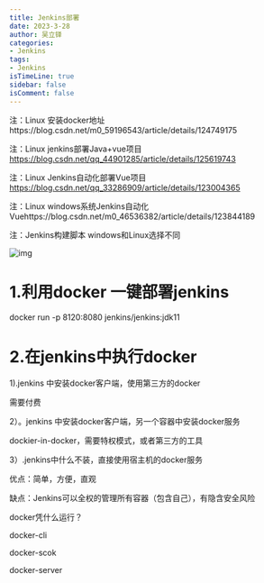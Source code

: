 ```yaml
---
title: Jenkins部署
date: 2023-3-28
author: 吴立铎
categories:
- Jenkins
tags:
- Jenkins
isTimeLine: true
sidebar: false
isComment: false
---
```


注：Linux 安装docker地址https://blog.csdn.net/m0_59196543/article/details/124749175

注：Linux jenkins部署Java+vue项目 https://blog.csdn.net/qq_44901285/article/details/125619743

注：Linux  Jenkins自动化部署Vue项目 https://blog.csdn.net/qq_33286909/article/details/123004365

注：Linux  windows系统Jenkins自动化Vuehttps://blog.csdn.net/m0_46536382/article/details/123844189

注：Jenkins构建脚本 windows和Linux选择不同

![img](https://img-blog.csdnimg.cn/20201020101614802.png#pic_center)

# 1.利用docker 一键部署jenkins

docker run -p 8120:8080 jenkins/jenkins:jdk11

# 2.在jenkins中执行docker

1).jenkins 中安装docker客户端，使用第三方的docker

需要付费

2）。jenkins 中安装docker客户端，另一个容器中安装docker服务

dockier-in-docker，需要特权模式，或者第三方的工具

3）.jenkins中什么不装，直接使用宿主机的docker服务

优点：简单，方便，直观

缺点：Jenkins可以全权的管理所有容器（包含自己），有隐含安全风险

docker凭什么运行？

docker-cli

docker-scok

docker-server